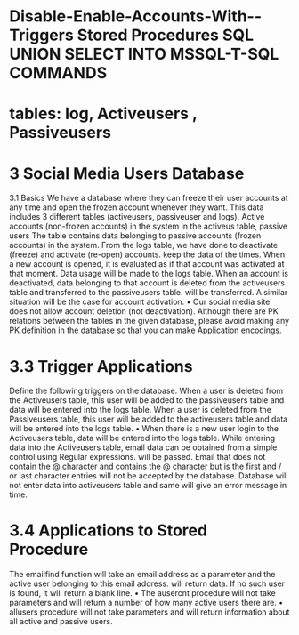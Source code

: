 # Disable-Enable-Accounts-With--Triggers Stored Procedures SQL UNION SELECT INTO MSSQL-T-SQL COMMANDS
 
 <h1>tables: log, Activeusers , Passiveusers</h1>

 <h1>3 Social Media Users Database</h1>
3.1 Basics
We have a database where they can freeze their user accounts at any time and open the frozen account whenever they want. This data includes 3 different tables (activeusers, passiveuser and logs).
Active accounts (non-frozen accounts) in the system in the activeus table, passive users
The table contains data belonging to passive accounts (frozen accounts) in the system.
From the logs table, we have done to deactivate (freeze) and activate (re-open) accounts.
keep the data of the times. When a new account is opened, it is evaluated as if that account was activated at that moment.
Data usage will be made to the logs table.
When an account is deactivated, data belonging to that account is deleted from the activeusers table and transferred to the passiveusers table.
will be transferred. A similar situation will be the case for account activation.
• Our social media site does not allow account deletion (not deactivation).
Although there are PK relations between the tables in the given database, please avoid making any PK definition in the database so that you can make Application encodings.


<h1>3.3 Trigger Applications</h1>
Define the following triggers on the database.
When a user is deleted from the Activeusers table, this user will be added to the passiveusers table and data will be entered into the logs table.
When a user is deleted from the Passiveusers table, this user will be added to the activeusers table and data will be entered into the logs table.
• When there is a new user login to the Activeusers table, data will be entered into the logs table.
While entering data into the Activeusers table, email data can be obtained from a simple control using Regular expressions.
will be passed. Email that does not contain the @ character and contains the @ character but is the first and / or last character
entries will not be accepted by the database. Database will not enter data into activeusers table and same
will give an error message in time.

<h1>
3.4 Applications to Stored Procedure</h1>
The emailfind function will take an email address as a parameter and the active user belonging to this email address.
will return data. If no such user is found, it will return a blank line.
• The ausercnt procedure will not take parameters and will return a number of how many active users there are.
• allusers procedure will not take parameters and will return information about all active and passive users.
